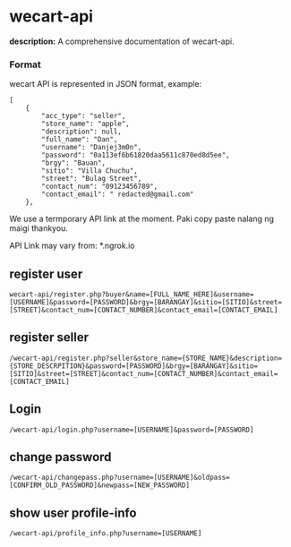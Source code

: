 # wecart-api

**description:** A comprehensive documentation of wecart-api.

### Format

wecart API is represented in JSON format, example:
```
[
    {
        "acc_type": "seller",
        "store_name": "apple",
        "description": null,
        "full_name": "Dan",
        "username": "Danjej3m0n",
        "password": "0a113ef6b61820daa5611c870ed8d5ee",
        "brgy": "Bauan",
        "sitio": "Villa Chuchu",
        "street": "Bulag Street",
        "contact_num": "09123456789",
        "contact_email": " redacted@gmail.com"
    },
```

We use a termporary API link at the moment. Paki copy paste nalang ng maigi thankyou.

API Link may vary from: *.ngrok.io

## register user
```
wecart-api/register.php?buyer&name=[FULL_NAME_HERE]&username=[USERNAME]&password=[PASSWORD]&brgy=[BARANGAY]&sitio=[SITIO]&street=[STREET]&contact_num=[CONTACT_NUMBER]&contact_email=[CONTACT_EMAIL]
```

## register seller
```
/wecart-api/register.php?seller&store_name={STORE_NAME}&description={STORE_DESCRPITION}&password=[PASSWORD]&brgy=[BARANGAY]&sitio=[SITIO]&street=[STREET]&contact_num=[CONTACT_NUMBER]&contact_email=[CONTACT_EMAIL]
```
## Login
```
/wecart-api/login.php?username=[USERNAME]&password=[PASSWORD]
```
## change password
```
/wecart-api/changepass.php?username=[USERNAME]&oldpass=[CONFIRM_OLD_PASSWORD]&newpass=[NEW_PASSWORD]

```
## show user profile-info
```
/wecart-api/profile_info.php?username=[USERNAME]

```
